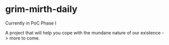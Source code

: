 ﻿# grim-mirth-daily

Currently in PoC Phase I

A project that will help you cope with the mundane nature of our existence -> more to come.
